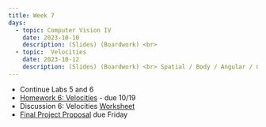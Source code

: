 ```yaml
---
title: Week 7
days:
  - topic: Computer Vision IV
    date: 2023-10-10
    description: (Slides) (Boardwork) <br> 
  - topic:  Velocities
    date: 2023-10-12
    description: (Slides) (Boardwork) <br> Spatial / Body / Angular / Generalized Velocities <br> Reading - MLS 2.4, 3.4
---
```


- Continue Labs 5 and 6
- [Homework 6: Velocities](./assets/homework/hw6_velocities.pdf) - due 10/19
- Discussion 6: Velocities [Worksheet](./assets/disc/disc6_velocities.pdf)
- [Final Project Proposal](https://www.overleaf.com/read/dncxvvqfvfnk) due Friday

<a id="Week8"></a>